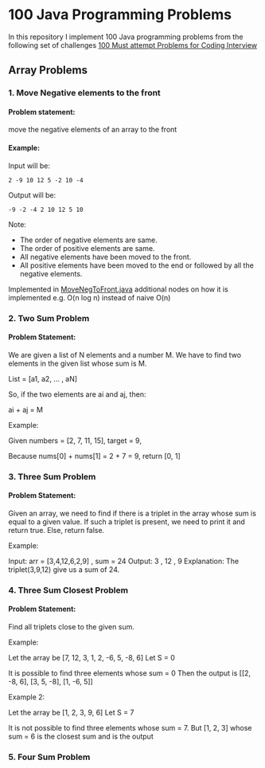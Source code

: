 # 100 Java Programming Problems

In this repository I implement 100 Java programming problems from the following set of challenges [100 Must attempt Problems for Coding Interview](https://iq.opengenus.org/100-interview-problems/)

## Array Problems

### 1. Move Negative elements to the front

#### Problem statement:
move the negative elements of an array to the front

#### Example:

Input will be:
```
2 -9 10 12 5 -2 10 -4
```

Output will be:
```
-9 -2 -4 2 10 12 5 10
```

Note:

* The order of negative elements are same.
* The order of positive elements are same.
* All negative elements have been moved to the front.
* All positive elements have been moved to the end or followed by all the negative elements.

Implemented in [MoveNegToFront.java](./src/main/java/luebeck/hannelore/move_neg_to_front/MoveNegToFront.java) additional nodes on how it is implemented e.g. O(n log n) instead of naive O(n)

### 2. Two Sum Problem

#### Problem Statement: 
We are given a list of N elements and a number M. We have to find two elements in the given list whose sum is M.

List = [a1, a2, ... , aN]

So, if the two elements are ai and aj, then:

ai + aj = M

Example:

Given numbers = [2, 7, 11, 15], target = 9,

Because nums[0] + nums[1] = 2 + 7 = 9,
return [0, 1]

### 3. Three Sum Problem

#### Problem Statement: 
Given an array, we need to find if there is a triplet in the array whose sum is equal to a given value. If such a triplet is present, we need to print it and return true. Else, return false.

Example:

Input: arr = [3,4,12,6,2,9] , sum = 24
Output: 3 , 12 , 9
Explanation: The triplet(3,9,12) give us a sum of 24.

### 4. Three Sum Closest Problem
#### Problem Statement: 
Find all triplets close to the given sum.

Example:

Let the array be [7, 12, 3, 1, 2, -6, 5, -8, 6]
Let S = 0

It is possible to find three elements whose sum = 0
Then the output is [[2, -8, 6], [3, 5, -8], [1, -6, 5]]

Example 2:

Let the array be [1, 2, 3, 9, 6]
Let S = 7

It is not possible to find three elements whose sum = 7. But [1, 2, 3] whose sum = 6 is the closest sum and is the output

### 5. Four Sum Problem
